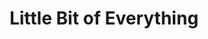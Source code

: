 ---
title: "Little Bit of Everything"
icon: images/icons/everything.png
source: https://www.flaticon.com/free-icon/rgb_936936
icon-creator: Freepik
---